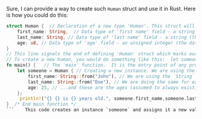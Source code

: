 Sure, I can provide a way to create such `Human` struct and use it in Rust. Here is how you could do this:
```rust
struct Human {  // Declaration of a new type 'Human'. This struct will contain three fields, which are defined here as first_name: String (which stores the name), last_name: String(for storing surname) and age: u8 which is for years.
    first_name: String,  // Data type of 'first name' field - a string (the data this will store) is enclosed in double quotes.
    last_name: String, // Data type of 'last name' field - a string (the data this will store) is enclosed in double quotes.
    age: u8, // Data type of 'age' field - an unsigned integer (the data this will store) is enclosed in a single quote.
} 
// This line signals the end of defining 'Human' struct which marks our structure as complete now we can start using it by creating an instance.
// To create a new human, you would do something like this:  let someone = Human { first_name:"John", last_name : "Doe". age :25};
fn main() {   // The 'main' function.  It is the entry point of any program in Rust which will be called by default when you run your application
    let someone = Human { // Creating a new instance. We are using the 'structured' syntax to create an object (a human). 
        first_name: String::from("John"), // We are using the `String` struct's method, "from", to turn a string into an actual 'string'.
        last_name: String::from("Doe"), // We are doing the same for each of our fields.  These will be "John" and so on...
        age: 25, // ...and these are the ages (assumed to always exist).   This will be stored in 'age'.
    }; 
     println!("{} {} is {} years old.", someone.first_name,someone.last_name , someone.age); // Printing out a message using the fields of 'Human'
}  /* End main function */  
```    This code creates an instance `someone` and assigns it a new value of the fields. Then, print out "John Doe is 25 years old." to console using `println!` macro which uses string formatting features of Rust.

